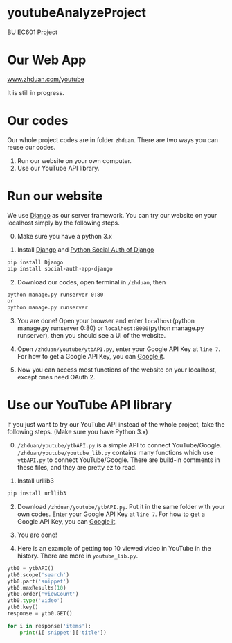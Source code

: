 # youtubeAnalyzeProject
BU EC601 Project

# Our Web App
www.zhduan.com/youtube

It is still in progress.

# Our codes
Our whole project codes are in folder ```zhduan```. There are two ways you can reuse our codes.

1. Run our website on your own computer.
2. Use our YouTube API library.

# Run our website
We use [Django](https://www.djangoproject.com) as our server framework. You can try our website on your localhost simply by the following steps.

0. Make sure you have a python 3.x

1. Install [Django](https://www.djangoproject.com) and [Python Social Auth of Django](https://github.com/python-social-auth/social-app-django)
```bash
pip install Django
pip install social-auth-app-django
```
2. Download our codes, open terminal in ```/zhduan```, then
```bash
python manage.py runserver 0:80
or
python manage.py runserver
```
3. You are done! Open your browser and enter ```localhost```(python manage.py runserver 0:80) or ```localhost:8000```(python manage.py runserver), then you should see a UI of the website.

4. Open ```/zhduan/youtube/ytbAPI.py```, enter your Google API Key at ```line 7```. For how to get a Google API Key, you can [Google it](https://www.google.com/search?source=hp&ei=XtrdW_ujLq2k_Qb5w6m4AQ&q=google+api+key&btnK=Google+Search&oq=google+api+key&gs_l=psy-ab.3..0l10.1453.4574..4861...0.0..0.176.1171.14j1......0....1..gws-wiz.....0..0i131j0i10.ugf-rXJhE4k).

5. Now you can access most functions of the website on your localhost, except ones need OAuth 2.

# Use our YouTube API library
If you just want to try our YouTube API instead of the whole project, take the following steps. (Make sure you have Python 3.x)

0. ```/zhduan/youtube/ytbAPI.py``` is a simple API to connect YouTube/Google. ```/zhduan/youtube/youtube_lib.py``` contains many functions which use ```ytbAPI.py``` to connect YouTube/Google. There are build-in comments in these files, and they are pretty ez to read.

1. Install urllib3
```bash
pip install urllib3
```

2. Download ```/zhduan/youtube/ytbAPI.py```. Put it in the same folder with your own codes. Enter your Google API Key at ```line 7```. For how to get a Google API Key, you can [Google it](https://www.google.com/search?source=hp&ei=XtrdW_ujLq2k_Qb5w6m4AQ&q=google+api+key&btnK=Google+Search&oq=google+api+key&gs_l=psy-ab.3..0l10.1453.4574..4861...0.0..0.176.1171.14j1......0....1..gws-wiz.....0..0i131j0i10.ugf-rXJhE4k).

3. You are done!

3. Here is an example of getting top 10 viewed video in YouTube in the history. There are more in ```youtube_lib.py```.
```python
ytb0 = ytbAPI()
ytb0.scope('search')
ytb0.part('snippet')
ytb0.maxResults(10)
ytb0.order('viewCount')
ytb0.type('video')
ytb0.key()
response = ytb0.GET()

for i in response['items']:
    print(i['snippet']['title'])
```
